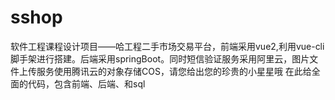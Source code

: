 # sshop

软件工程课程设计项目——哈工程二手市场交易平台，前端采用vue2,利用vue-cli脚手架进行搭建。后端采用springBoot。同时短信验证服务采用阿里云，图片文件上传服务使用腾讯云的对象存储COS，请您给出您的珍贵的小星星哦
在此给全面的代码，包含前端、后端、和sql

